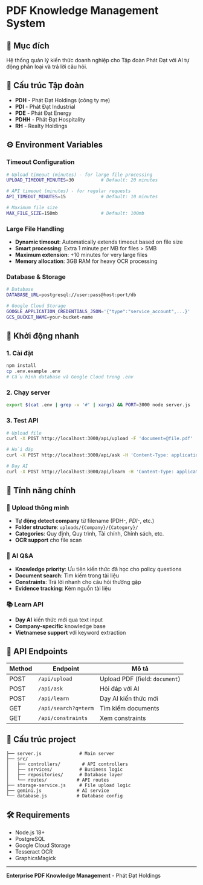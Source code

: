 # PDF Knowledge Management System

## 🎯 Mục đích
Hệ thống quản lý kiến thức doanh nghiệp cho Tập đoàn Phát Đạt với AI tự động phân loại và trả lời câu hỏi.

## 🏢 Cấu trúc Tập đoàn
- **PDH** - Phát Đạt Holdings (công ty mẹ)
- **PDI** - Phát Đạt Industrial  
- **PDE** - Phát Đạt Energy
- **PDHH** - Phát Đạt Hospitality
- **RH** - Realty Holdings

## ⚙️ Environment Variables

### Timeout Configuration
```bash
# Upload timeout (minutes) - for large file processing
UPLOAD_TIMEOUT_MINUTES=30          # Default: 20 minutes

# API timeout (minutes) - for regular requests  
API_TIMEOUT_MINUTES=15             # Default: 10 minutes

# Maximum file size
MAX_FILE_SIZE=150mb                # Default: 100mb
```

### Large File Handling
- **Dynamic timeout**: Automatically extends timeout based on file size
- **Smart processing**: Extra 1 minute per MB for files > 5MB
- **Maximum extension**: +10 minutes for very large files
- **Memory allocation**: 3GB RAM for heavy OCR processing

### Database & Storage
```bash
# Database
DATABASE_URL=postgresql://user:pass@host:port/db

# Google Cloud Storage  
GOOGLE_APPLICATION_CREDENTIALS_JSON='{"type":"service_account",...}'
GCS_BUCKET_NAME=your-bucket-name
```

## 🚀 Khởi động nhanh

### 1. Cài đặt
```bash
npm install
cp .env.example .env
# Cấu hình database và Google Cloud trong .env
```

### 2. Chạy server
```bash
export $(cat .env | grep -v '#' | xargs) && PORT=3000 node server.js
```

### 3. Test API
```bash
# Upload file
curl -X POST http://localhost:3000/api/upload -F 'document=@file.pdf'

# Hỏi đáp
curl -X POST http://localhost:3000/api/ask -H 'Content-Type: application/json' -d '{"question": "Quy định nghỉ phép của PDH?"}'

# Dạy AI
curl -X POST http://localhost:3000/api/learn -H 'Content-Type: application/json' -d '{"question": "Chính sách nghỉ phép", "answer": "PDH nghỉ 12 buổi/năm"}'
```

## 🚀 Tính năng chính

### 📄 Upload thông minh
- **Tự động detect company** từ filename (PDH-*, PDI-*, etc.)
- **Folder structure**: `uploads/{Company}/{Category}/`
- **Categories**: Quy định, Quy trình, Tài chính, Chính sách, etc.
- **OCR support** cho file scan

### 🤖 AI Q&A
- **Knowledge priority**: Ưu tiên kiến thức đã học cho policy questions
- **Document search**: Tìm kiếm trong tài liệu
- **Constraints**: Trả lời nhanh cho câu hỏi thường gặp
- **Evidence tracking**: Kèm nguồn tài liệu

### 📚 Learn API
- **Dạy AI** kiến thức mới qua text input
- **Company-specific** knowledge base
- **Vietnamese support** với keyword extraction

## 🔧 API Endpoints

| Method | Endpoint | Mô tả |
|--------|----------|-------|
| POST | `/api/upload` | Upload PDF (field: `document`) |
| POST | `/api/ask` | Hỏi đáp với AI |
| POST | `/api/learn` | Dạy AI kiến thức mới |
| GET | `/api/search?q=term` | Tìm kiếm documents |
| GET | `/api/constraints` | Xem constraints |

## 📁 Cấu trúc project
```
├── server.js              # Main server
├── src/
│   ├── controllers/        # API controllers
│   ├── services/          # Business logic
│   ├── repositories/      # Database layer
│   └── routes/           # API routes
├── storage-service.js     # File upload logic
├── gemini.js             # AI service
└── database.js           # Database config
```

## 🛠️ Requirements
- Node.js 18+
- PostgreSQL
- Google Cloud Storage
- Tesseract OCR
- GraphicsMagick

---
**Enterprise PDF Knowledge Management** - Phát Đạt Holdings 